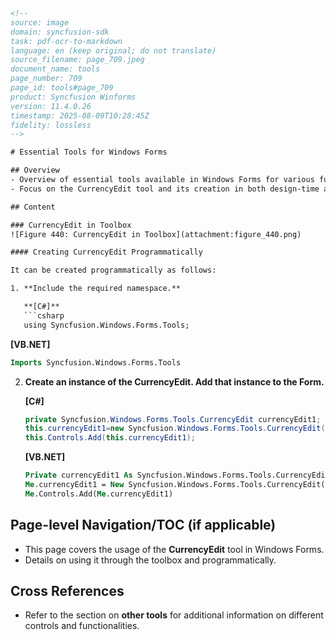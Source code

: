 ```html
<!--
source: image
domain: syncfusion-sdk
task: pdf-ocr-to-markdown
language: en (keep original; do not translate)
source_filename: page_709.jpeg
document_name: tools
page_number: 709
page_id: tools#page_709
product: Syncfusion Winforms
version: 11.4.0.26
timestamp: 2025-08-09T10:28:45Z
fidelity: lossless
-->

# Essential Tools for Windows Forms

## Overview
- Overview of essential tools available in Windows Forms for various functionalities.
- Focus on the CurrencyEdit tool and its creation in both design-time and run-time environments.

## Content

### CurrencyEdit in Toolbox
![Figure 440: CurrencyEdit in Toolbox](attachment:figure_440.png)

#### Creating CurrencyEdit Programmatically

It can be created programmatically as follows:

1. **Include the required namespace.**

   **[C#]**  
   ```csharp
   using Syncfusion.Windows.Forms.Tools;
   ```

   **[VB.NET]**  
   ```vb
   Imports Syncfusion.Windows.Forms.Tools
   ```

2. **Create an instance of the CurrencyEdit. Add that instance to the Form.**

   **[C#]**  
   ```csharp
   private Syncfusion.Windows.Forms.Tools.CurrencyEdit currencyEdit1;
   this.currencyEdit1=new Syncfusion.Windows.Forms.Tools.CurrencyEdit();
   this.Controls.Add(this.currencyEdit1);
   ```

   **[VB.NET]**  
   ```vb
   Private currencyEdit1 As Syncfusion.Windows.Forms.Tools.CurrencyEdit
   Me.currencyEdit1 = New Syncfusion.Windows.Forms.Tools.CurrencyEdit()
   Me.Controls.Add(Me.currencyEdit1)
   ```

## Page-level Navigation/TOC (if applicable)
- This page covers the usage of the **CurrencyEdit** tool in Windows Forms.
- Details on using it through the toolbox and programmatically.

## Cross References
- Refer to the section on **other tools** for additional information on different controls and functionalities.

<!-- tags: [Syncfusion, WinForms, CurrencyEdit, Tools] keywords: [design-time, run-time, programmatically, namespace, instance, control, form] -->
```